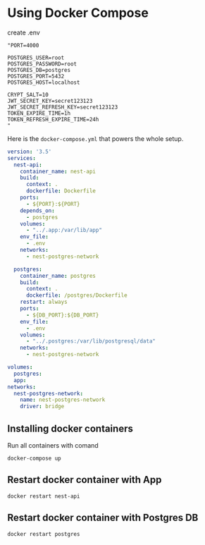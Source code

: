 # Using Docker Compose
create .env
```
"PORT=4000

POSTGRES_USER=root
POSTGRES_PASSWORD=root
POSTGRES_DB=postgres
POSTGRES_PORT=5432
POSTGRES_HOST=localhost

CRYPT_SALT=10
JWT_SECRET_KEY=secret123123
JWT_SECRET_REFRESH_KEY=secret123123
TOKEN_EXPIRE_TIME=1h
TOKEN_REFRESH_EXPIRE_TIME=24h
"
```
Here is the `docker-compose.yml` that powers the whole setup.

```yaml
version: '3.5'
services:
  nest-api:
    container_name: nest-api
    build:
      context: .
      dockerfile: Dockerfile
    ports:
      - ${PORT}:${PORT}
    depends_on:
      - postgres
    volumes:
      - "../.app:/var/lib/app"
    env_file:
      - .env
    networks:
      - nest-postgres-network

  postgres:
    container_name: postgres
    build:
      context: .
      dockerfile: /postgres/Dockerfile
    restart: always
    ports:
      - ${DB_PORT}:${DB_PORT}
    env_file:     
      - .env
    volumes:
      - "../.postgres:/var/lib/postgresql/data"
    networks:
      - nest-postgres-network

volumes:
  postgres:
  app: 
networks:
  nest-postgres-network:
    name: nest-postgres-network
    driver: bridge
```

## Installing docker containers
Run all containers with comand 
```
docker-compose up
```
## Restart docker container with App
```
docker restart nest-api
```
## Restart docker container with Postgres DB
```
docker restart postgres
```